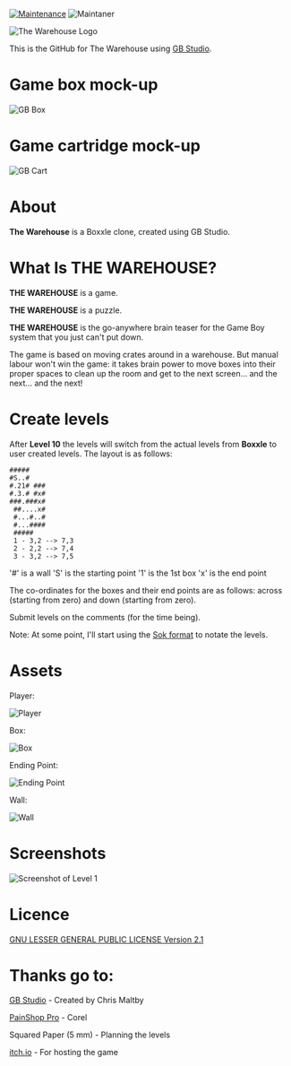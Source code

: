 
[![Maintenance](https://img.shields.io/badge/Maintained%3F-no-red.svg)](https://bitbucket.org/lbesson/ansi-colors) ![Maintaner](https://img.shields.io/badge/maintainer-theMaintainer-blue)

![The Warehouse Logo](https://i.postimg.cc/C135qyLp/The-Ware-House-Banner.png)

This is the GitHub for The Warehouse using [GB Studio](https://github.com/chrismaltby/gb-studio).

# Game box mock-up

![GB Box](https://i.postimg.cc/qqRsFQwm/The-Warehouse-Box.png)

# Game cartridge mock-up

![GB Cart](https://i.postimg.cc/Dz2GWGR1/The-Warehouse-Cart.png)

# About

**The Warehouse** is a Boxxle clone, created using GB Studio.

# What Is **THE WAREHOUSE**?

**THE WAREHOUSE** is a game.

**THE WAREHOUSE** is a puzzle.

**THE WAREHOUSE** is the go-anywhere brain teaser for the Game Boy system that you just can't put down.

The game is based on moving crates around in a warehouse.
But manual labour won't win the game: it takes brain power to move boxes into their proper spaces to clean up the room and get to the next screen... and the next... and the next!

# Create levels

After **Level 10** the levels will switch from the actual levels from **Boxxle** to user created levels.
The layout is as follows:

    #####
    #S..#
    #.21# ###
    #.3.# #x#
    ###.###x#
     ##....x#
     #...#..#
     #...####
     #####
     1 - 3,2 --> 7,3
     2 - 2,2 --> 7,4
     3 - 3,2 --> 7,5
'#' is a wall
'S' is the starting point
'1' is the 1st box
'x' is the end point

The co-ordinates for the boxes and their end points are as follows:
across (starting from zero) and down (starting from zero).

Submit levels on the comments (for the time being).

Note: At some point, I'll start using the [Sok format](http://www.sokobano.de/wiki/index.php?title=Sok_format) to notate the levels.

# Assets

Player:

![Player](https://i.postimg.cc/xdqsn2vn/Player.png)

Box:

![Box](https://i.postimg.cc/256Nt2zJ/box-thewarehouse.png)

Ending Point:

![Ending Point](https://i.postimg.cc/bJScyrS9/boxending.png)

Wall:

![Wall](https://i.postimg.cc/KYKsLVcZ/wall-thewarehouse.png)

# Screenshots

![Screenshot of Level 1](https://i.postimg.cc/DZC8690M/Boxxle-SS.png)

# Licence

[GNU LESSER GENERAL PUBLIC LICENSE Version 2.1](https://github.com/CelestialDoom/The-Warehouse-GB-Studio/blob/main/LICENSE)

# Thanks go to:

[GB Studio](https://github.com/chrismaltby/gb-studio) - Created by Chris Maltby

[PainShop Pro](http://paintshoppro.com/) - Corel

Squared Paper (5 mm) - Planning the levels

[itch.io](https://celestial-doom.itch.io/the-warehouse) - For hosting the game
